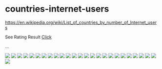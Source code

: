 # countries-internet-users

https://en.wikipedia.org/wiki/List_of_countries_by_number_of_Internet_users

See Rating Result <a href="https://github.com/alisharify7/countries-internet-users/blob/main/rating.txt">Click</a>

...






<img src='/result/0.jpg'>
<img src='/result/1.jpg'>
<img src='/result/2.jpg'>
<img src='/result/3.jpg'>
<img src='/result/4.jpg'>
<img src='/result/5.jpg'>
<img src='/result/6.jpg'>
<img src='/result/7.jpg'>
<img src='/result/8.jpg'>
<img src='/result/9.jpg'>
<img src='/result/10.jpg'>
<img src='/result/11.jpg'>
<img src='/result/12.jpg'>
<img src='/result/13.jpg'>
<img src='/result/14.jpg'>
<img src='/result/15.jpg'>
<img src='/result/16.jpg'>
<img src='/result/17.jpg'>
<img src='/result/18.jpg'>
<img src='/result/19.jpg'>
<img src='/result/20.jpg'>
<img src='/result/21.jpg'>
<img src='/result/22.jpg'>
<img src='/result/23.jpg'>
<img src='/result/24.jpg'>
<img src='/result/25.jpg'>

